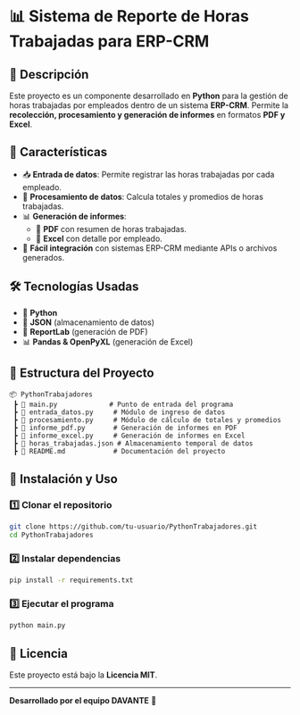 # 📊 Sistema de Reporte de Horas Trabajadas para ERP-CRM

## 🚀 Descripción
Este proyecto es un componente desarrollado en **Python** para la gestión de horas trabajadas por empleados dentro de un sistema **ERP-CRM**. Permite la **recolección, procesamiento y generación de informes** en formatos **PDF y Excel**.

## 📌 Características
- 📥 **Entrada de datos**: Permite registrar las horas trabajadas por cada empleado.
- 🧮 **Procesamiento de datos**: Calcula totales y promedios de horas trabajadas.
- 📊 **Generación de informes**:
  - 📄 **PDF** con resumen de horas trabajadas.
  - 📂 **Excel** con detalle por empleado.
- 🔧 **Fácil integración** con sistemas ERP-CRM mediante APIs o archivos generados.

## 🛠️ Tecnologías Usadas
- 🐍 **Python**
- 📜 **JSON** (almacenamiento de datos)
- 📄 **ReportLab** (generación de PDF)
- 📊 **Pandas & OpenPyXL** (generación de Excel)

## 📂 Estructura del Proyecto
```
📦 PythonTrabajadores
 ┣ 📜 main.py             # Punto de entrada del programa
 ┣ 📜 entrada_datos.py     # Módulo de ingreso de datos
 ┣ 📜 procesamiento.py     # Módulo de cálculo de totales y promedios
 ┣ 📜 informe_pdf.py       # Generación de informes en PDF
 ┣ 📜 informe_excel.py     # Generación de informes en Excel
 ┣ 📜 horas_trabajadas.json # Almacenamiento temporal de datos
 ┣ 📜 README.md            # Documentación del proyecto
```

## 🚀 Instalación y Uso
### 1️⃣ Clonar el repositorio
```bash
git clone https://github.com/tu-usuario/PythonTrabajadores.git
cd PythonTrabajadores
```

### 2️⃣ Instalar dependencias
```bash
pip install -r requirements.txt
```

### 3️⃣ Ejecutar el programa
```bash
python main.py
```


## 📜 Licencia
Este proyecto está bajo la **Licencia MIT**.

---
**Desarrollado por el equipo DAVANTE** 🚀

